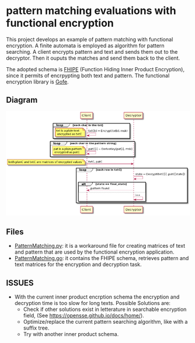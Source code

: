 # pattern matching evaluations with functional encryption

This project develops an example of pattern matching with functional encryption. A finite automata is employed as algorithm for pattern searching.
A client encrypts pattern and text and sends them out to the decryptor. Then it ouputs the matches and send them back to the client.

The adopted schema is [FHIPE](https://eprint.iacr.org/2016/440.pdf) (Function Hiding Inner Product Encryption), since it permits of encrpypting both text and pattern. 
The functional encryption library is [Gofe](https://github.com/fentec-project/gofe).


## Diagram

![](./pattern_matching.png) 

## Files
- [PatternMatching.py](./patternMatching.py): it is a workaround file for creating matrices of text and pattern that are used by the functional encryption application. 
- [PatternMatching.go](./PatternMatching.go): it contains the FHIPE schema, retrieves pattern and text matrices for the encryption and decryption task.   

## ISSUES
* With the current inner product encrption schema the encryption and decryption time is too slow for long texts. Possible Solutions are: 
  * Check if other solutions exist in letterature in searchable encryption field, (See https://opensse.github.io/docs/home/).
  * Optimize/replace the current pattern searching algorithm, like with a suffix tree. 
  * Try with another inner product schema.  


